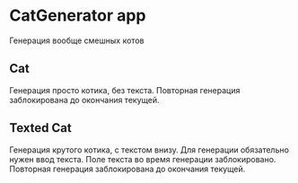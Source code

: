 # CatGenerator app
Генерация вообще смешных котов

## Cat
Генерация просто котика, без текста. Повторная генерация заблокирована до окончания текущей.

## Texted Cat
Генерация крутого котика, с текстом внизу. Для генерации обязательно нужен ввод текста. Поле текста во время генерации заблокировано. Повторная генерация заблокирована до окончания текущей.
